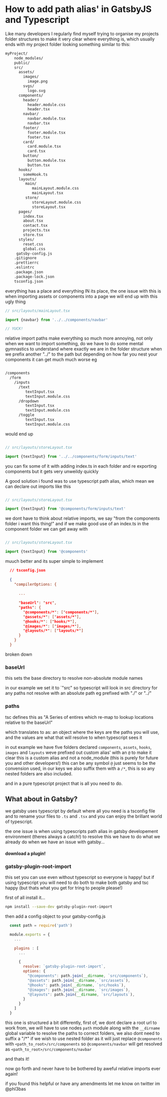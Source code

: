# How to add path alias' in GatsbyJS and Typescript


Like many developers I regularly find myself trying to organise my projects folder structures to make it very clear where everything is, which usually ends with my project folder looking something similar to this:


```bash
myProject/
    node_modules/
    public/
    src/
      assets/
        images/
          image.png
        svgs/
          logo.svg
      components/
        header/
          header.module.css
          header.tsx
        navbar/
          navbar.module.tsx
          navbar.tsx
        footer/
          footer.module.tsx
          footer.tsx
        card/
          card.module.tsx
          card.tsx
        button/
          button.module.tsx
          button.tsx
      hooks/
        someHook.ts
      layouts/
         main/
            mainLayout.module.css
            mainLayout.tsx
         store/
            storeLayout.module.css
            storeLayout.tsx
      pages/
        index.tsx
        about.tsx
        contact.tsx
        projects.tsx
        store.tsx
      styles/
        reset.css
        global.css
     gatsby-config.js
    .gitignore
    .prettierrc
    .eslintrc
    .package.json
    .package-lock.json
    tsconfig.json
```

everything has a place and everything IN its place, the one issue with this is when importing assets or components into a page we will end up with this ugly thing 


```javascript
// src/layouts/mainLayout.tsx

import {navbar} from '../../components/navbar'  

// YUCK!

```

relative import paths make everything so much more annoying, not only when we want to import something, do we have to do some mental gymnastics to understand where exactly we are in the folder
structure when we prefix another "../" to the path but depending on how far you nest your components it can get much much worse eg


```bash

/components
  /form
    /inputs
      /text
         textInput.tsx
         textInput.module.css
      /dropdown
         textInput.tsx
         textInput.module.css
      /toggle
         textInput.tsx
         textInput.module.css
```

would end up

```javascript

// src/layouts/storeLayout.tsx

import {textInput} from '../../components/form/inputs/text'  

```

you can fix some of it with adding index.ts in each folder and re exporting components but it gets very unweildy quickly


A good solution i found was to use typescript path alias, which mean we can declare out imports like this

```javascript

// src/layouts/storeLayout.tsx

import {textInput} from '@components/form/inputs/text'  

```

we dont have to think about relative imports, we say "from the components folder i want this thing!" and if we make good use of an index.ts in the component folder we can get away with

```javascript

// src/layouts/storeLayout.tsx

import {textInput} from '@components'  

```

muuch better and its super simple to implement

```json
  // tsconfig.json
  
  {
    "compilerOptions: {
      
      ...
      
      "baseUrl": "src",
      "paths": {
        "@components/*": ["components/*"],
        "@assets/*": ["assets/*"],
        "@hooks/*": ["hooks/*"],
        "@images/*": ["images/*"],
        "@layouts/*": ["layouts/*"]
      }
    }
  }

```

broken down

### baseUrl
this sets the base directory to resolve non-absolute module names

in our example we set it to `"src" so typescript will look in src directory for any paths not resolve with an absolute path eg prefixed with "./" or "../"

### paths 
tsc defines this as "A Series of entires which re-map to lookup locations relative to the baseUrl"

which translates to as: an object where the keys are the paths you will use, and the values are what that will resolve to when typescript sees it

in out example we have five folders declared `components`, `assets`, `hooks`, `images` and `layouts` weve prefixed out custom alias' with an `@` to make it clear this is a custom alias
and not a node_module (this is purely for future you and other developers!) this can be any symbol `@` just seems to be the convension used, in our keys we also suffix them with a `/*`,
this is so any nested folders are also included.

and in a pure typescript project that is all you need to do.


## What about in Gatsby?

we gatsby uses typescript by default where all you need is a tsconfig file and to rename your files to `.ts` and `.tsx` and you can enjoy the brillant world of typescript.

the one issue is when using typescripts path alias in gatsby developement environment (theres always a catch!) to resolve this we have to do what we already do when we have an issue with gatsby...

#### download a plugin!


### gatsby-plugin-root-import

this set you can use even without typescript so everyone is happy! but if using typescript you will need to do both to make both gatsby and tsc happy (but thats what you get for tring to people please!)


first of all install it...
```bash
npm install --save-dev gatsby-plugin-root-import
```

then add a config object to your gatsby-config.js
```javascript
  const path = require('path')

  module.exports = {
    ...

    plugins : [
      ...

      {
        resolve: `gatsby-plugin-root-import`,
        options: {
          "@components": path.join(__dirname, `src/components`),
          "@assets": path.join(__dirname, `src/assets`),
          "@hooks": path.join(__dirname, `src/hooks`),
          "@images": path.join(__dirname, `src/images`),
          "@layouts": path.join(__dirname, `src/layouts`),
        }
      }
    ]
  }
```

this one is structured a bit differently, first of, we dont declare a root url to work from, we will have to use nodes `path` module along with the `__dirname` global variable to resolve the paths to correct folders,
we also dont need to suffix a "/*" if we wish to use nested folder as it will just replace `@components` with `<path_to_root>/src/components` so `@components/navbar` will get resolved as 
`<path_to_root>/src/components/navbar`

and thats it!

now go forth and never have to be bothered by aweful relative imports ever again!

if you found this helpful or have any amendments let me know on twitter im @phl3bas



